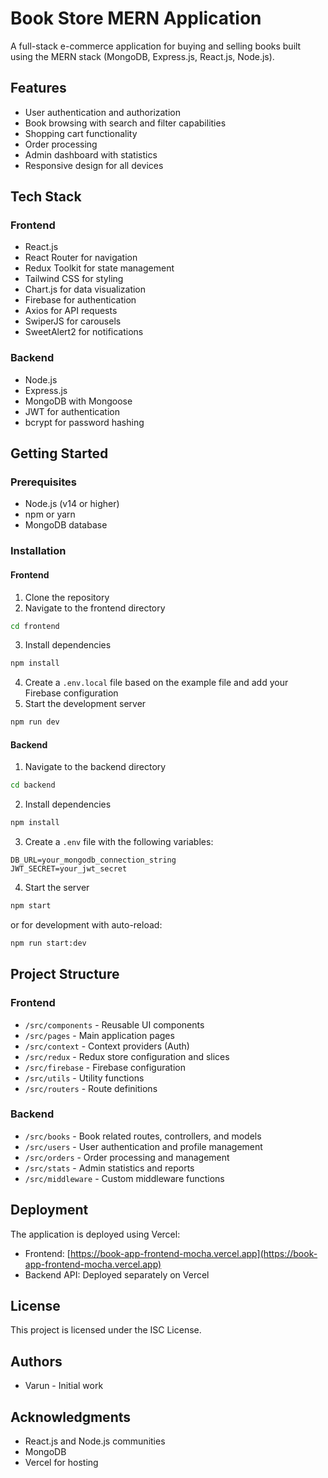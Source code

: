 # Book Store MERN Application

A full-stack e-commerce application for buying and selling books built using the MERN stack (MongoDB, Express.js, React.js, Node.js).

## Features

- User authentication and authorization
- Book browsing with search and filter capabilities
- Shopping cart functionality
- Order processing
- Admin dashboard with statistics
- Responsive design for all devices

## Tech Stack

### Frontend
- React.js
- React Router for navigation
- Redux Toolkit for state management
- Tailwind CSS for styling
- Chart.js for data visualization
- Firebase for authentication
- Axios for API requests
- SwiperJS for carousels
- SweetAlert2 for notifications

### Backend
- Node.js
- Express.js
- MongoDB with Mongoose
- JWT for authentication
- bcrypt for password hashing

## Getting Started

### Prerequisites
- Node.js (v14 or higher)
- npm or yarn
- MongoDB database

### Installation

#### Frontend
1. Clone the repository
2. Navigate to the frontend directory
```bash
cd frontend
```
3. Install dependencies
```bash
npm install
```
4. Create a `.env.local` file based on the example file and add your Firebase configuration
5. Start the development server
```bash
npm run dev
```

#### Backend
1. Navigate to the backend directory
```bash
cd backend
```
2. Install dependencies
```bash
npm install
```
3. Create a `.env` file with the following variables:
```
DB_URL=your_mongodb_connection_string
JWT_SECRET=your_jwt_secret
```
4. Start the server
```bash
npm start
```
or for development with auto-reload:
```bash
npm run start:dev
```

## Project Structure

### Frontend
- `/src/components` - Reusable UI components
- `/src/pages` - Main application pages
- `/src/context` - Context providers (Auth)
- `/src/redux` - Redux store configuration and slices
- `/src/firebase` - Firebase configuration
- `/src/utils` - Utility functions
- `/src/routers` - Route definitions

### Backend
- `/src/books` - Book related routes, controllers, and models
- `/src/users` - User authentication and profile management
- `/src/orders` - Order processing and management
- `/src/stats` - Admin statistics and reports
- `/src/middleware` - Custom middleware functions

## Deployment

The application is deployed using Vercel:
- Frontend: [https://book-app-frontend-mocha.vercel.app](https://book-app-frontend-mocha.vercel.app)
- Backend API: Deployed separately on Vercel

## License

This project is licensed under the ISC License.

## Authors

- Varun - Initial work

## Acknowledgments

- React.js and Node.js communities
- MongoDB
- Vercel for hosting
